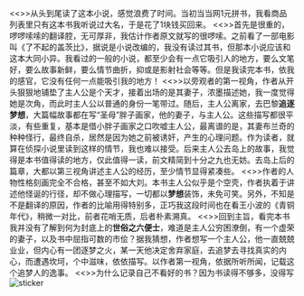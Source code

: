 <<>>从头到尾读了这本小说，感觉浪费了时间。当初当当网1元拼书，我看商品列表里只有这本书我听说过大名，于是花了1块钱买回来。
<<>>首先是很重的，啰啰嗦嗦的翻译腔，无可厚非，我估计作者原文就写的很啰嗦。之前看了一部电影叫《了不起的盖茨比》，据说是小说改编的，我没有读过其书，但那本小说应该和这本大同小异。我看过的一般的小说，都至少会有一点它吸引人的地方，要么文笔好，要么故事新鲜，要么情节曲折，抑或是影射社会等等。但是我读完本书，依我的感官，它没有任何一点能吸引我的地方！
<<>>以旁观者的第一视角，作者从开头狠狠地铺垫了主人公是个天才，接着出场的是其妻子，浓墨描述她，我一度觉得她是次角，而此时主人公以普通的身份一笔带过。随后，主人公离家，去巴黎**追逐梦想**，大篇幅故事都在写“圣母”胖子画家，他的妻子，与主人公。这些描写都很平淡，有些重复，基本是借小胖子画家之口吹嘘主人公，最离谱的是，其妻布兰奇的种种怪行，最终自杀，居然是因为她之前被诱奸，产生的心理问题。作为读者，就算在侦探小说里读到这样的情节，我也难以接受。后来主人公去岛上的故事，我觉得是本书值得读的地方，仅此值得一读，前文精简到十分之九也无妨。去岛上后的篇章，大都以第三视角讲述主人公的经历，至少情节显得紧凑些。
<<>>作者的人物性格刻画完全不合格，甚至不如大刘。本书主人公似乎是个空壳，作者执着于讲述他怪诞的行径，却不做心理描写，一切都以**梦想**装饰，未免可笑。另外，不知是不是翻译的原因，作者的比喻用得特别多，正巧我这段时间也在看王小波的《青铜年代》，稍微一对比，前者花哨无质，后者朴素溯真。
<<>>回到主旨，看完本书我并没有了解到何为封底上的**世俗之六便士**，难道是主人公穷困潦倒，有一个虚荣的妻子，以及书中屈指可数的市侩？据我猜想，作者想写一个主人公，他一直兢兢业业，但内心有一团逐梦之火，某一天他决定舍弃家庭，去追梦去寻找真实的内心，而遭遇坎坷，个中滋味，依依描写。以作者第一视角，依据所听所闻，记载这个追梦人的逸事。
<<>>为什么记录自己不看好的书？因为书读得不够多，没得写![sticker](aru/13)